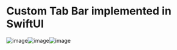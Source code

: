 # Custom Tab Bar implemented in SwiftUI

![image](https://user-images.githubusercontent.com/24807183/107151148-601a1b80-6961-11eb-949c-245a7745f0b9.png)![image](https://user-images.githubusercontent.com/24807183/107151177-817b0780-6961-11eb-8380-c11495ac4d82.png)![image](https://user-images.githubusercontent.com/24807183/107151205-9fe10300-6961-11eb-9590-014811c08a61.png)




